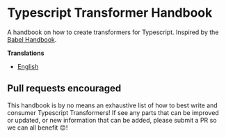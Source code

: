 # Typescript Transformer Handbook

A handbook on how to create transformers for Typescript.
Inspired by the [Babel Handbook](https://github.com/jamiebuilds/babel-handbook).

**Translations**

- [English](/translations/en/transformer-handbook.md)

## Pull requests encouraged

This handbook is by no means an exhaustive list of how to best write and consumer Typescript Transformers!
If see any parts that can be improved or updated,
or new information that can be added,
please submit a PR so we can all benefit 😊!
